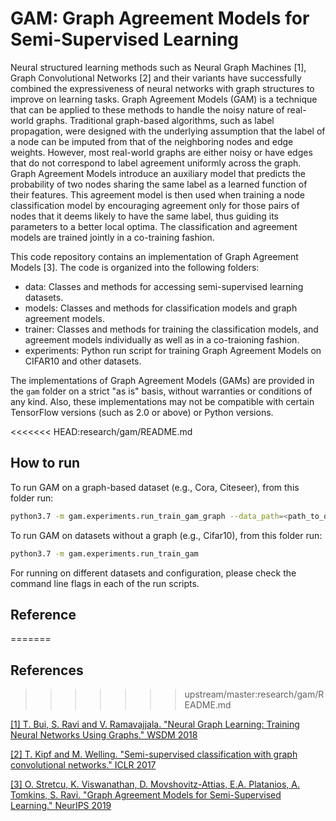 # GAM: Graph Agreement Models for Semi-Supervised Learning

Neural structured learning methods such as Neural Graph Machines [1], Graph
Convolutional Networks [2] and their variants have successfully combined the
expressiveness of neural networks with graph structures to improve on learning
tasks. Graph Agreement Models (GAM) is a technique that can be applied to these
methods to handle the noisy nature of real-world graphs. Traditional graph-based
algorithms, such as label propagation, were designed with the underlying
assumption that the label of a node can be imputed from that of the neighboring
nodes and edge weights. However, most real-world graphs are either noisy or have
edges that do not correspond to label agreement uniformly across the graph.
Graph Agreement Models introduce an auxiliary model that predicts the
probability of two nodes sharing the same label as a learned function of their
features. This agreement model is then used when training a node classification
model by encouraging agreement only for those pairs of nodes that it deems
likely to have the same label, thus guiding its parameters to a better local
optima. The classification and agreement models are trained jointly in a
co-training fashion.

This code repository contains an implementation of Graph Agreement Models [3].
The code is organized into the following folders:

*   data: Classes and methods for accessing semi-supervised learning datasets.
*   models: Classes and methods for classification models and graph agreement
    models.
*   trainer: Classes and methods for training the classification models, and
    agreement models individually as well as in a co-traioning fashion.
*   experiments: Python run script for training Graph Agreement Models on
    CIFAR10 and other datasets.

The implementations of Graph Agreement Models (GAMs) are provided in the `gam`
folder on a strict "as is" basis, without warranties or conditions of any kind.
Also, these implementations may not be compatible with certain TensorFlow
versions (such as 2.0 or above) or Python versions.

<<<<<<< HEAD:research/gam/README.md
## How to run
To run GAM on a graph-based dataset (e.g., Cora, Citeseer), from this folder
run:
```bash
python3.7 -m gam.experiments.run_train_gam_graph --data_path=<path_to_data>
```

To run GAM on datasets without a graph (e.g., Cifar10), from this folder run:
```bash
python3.7 -m gam.experiments.run_train_gam
```

For running on different datasets and configuration, please check the command
line flags in each of the run scripts.

## Reference
=======
## References
>>>>>>> upstream/master:research/gam/README.md

[[1] T. Bui, S. Ravi and V. Ramavajjala. "Neural Graph Learning: Training Neural
Networks Using Graphs." WSDM 2018](https://ai.google/research/pubs/pub46568.pdf)

[[2] T. Kipf and M. Welling. "Semi-supervised classification with graph
convolutional networks." ICLR 2017](https://arxiv.org/pdf/1609.02907.pdf)

[[3] O. Stretcu, K. Viswanathan, D. Movshovitz-Attias, E.A. Platanios,
A. Tomkins, S. Ravi. "Graph Agreement Models for Semi-Supervised 
Learning." NeurIPS 2019](
https://nips.cc/Conferences/2019/Schedule?showEvent=13925)